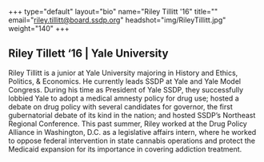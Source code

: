 +++
type="default"
layout="bio"
name="Riley Tillitt '16"
title=""
email="riley.tillitt@board.ssdp.org"
headshot="img/RileyTillitt.jpg"
weight="140"
+++

<h2>Riley Tillett ‘16 | Yale University</h2> Riley Tillitt is a junior at Yale University majoring in History and Ethics, Politics, &amp; Economics. He currently leads SSDP at Yale and Yale Model Congress. During his time as President of Yale SSDP, they successfully lobbied Yale to adopt a medical
amnesty policy for drug use; hosted a debate on drug policy with several candidates for governor, the first gubernatorial debate of its kind in the nation; and hosted SSDP’s Northeast Regional Conference. This past summer, Riley worked at the Drug Policy
Alliance in Washington, D.C. as a legislative affairs intern, where he worked to oppose federal intervention in state cannabis operations and protect the Medicaid expansion for its importance in covering addiction treatment.
